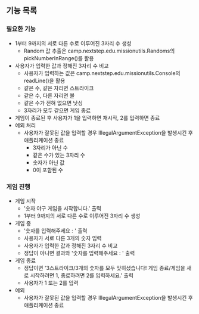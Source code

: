 ## 기능 목록
### 필요한 기능
* 1부터 9까지의 서로 다른 수로 이루어진 3자리 수 생성
    * Random 값 추출은 camp.nextstep.edu.missionutils.Randoms의 pickNumberInRange()를 활용
* 사용자가 입력한 값과 정해진 3자리 수 비교
    * 사용자가 입력하는 값은 camp.nextstep.edu.missionutils.Console의 readLine()을 활용
    * 같은 수, 같은 자리면 스트라이크
    * 같은 수, 다른 자리면 볼
    * 같은 수가 전혀 없으면 낫싱
    * 3자리가 모두 같으면 게임 종료
* 게임이 종료된 후 사용자가 1을 입력하면 재시작, 2를 입력하면 종료
* 예외 처리
    * 사용자가 잘못된 값을 입력할 경우 IllegalArgumentException을 발생시킨 후 애플리케이션 종료
        * 3자리가 아닌 수
        * 같은 수가 있는 3자리 수
        * 숫자가 아닌 값
        * 0이 포함된 수

### 게임 진행
* 게임 시작
  * '숫자 야구 게임을 시작합니다.' 출력
  * 1부터 9까지의 서로 다른 수로 이루어진 3자리 수 생성
* 게임 중
  * '숫자를 입력해주세요 : ' 출력
  * 사용자가 서로 다른 3개의 숫자 입력
  * 사용자가 입력한 값과 정해진 3자리 수 비교
  * 정답이 아니면 결과와 '숫자를 입력해주세요 : ' 출력
* 게임 종료
  * 정답이면 '3스트라이크/3개의 숫자를 모두 맞히셨습니다! 게임 종료/게임을 새로 시작하려면 1, 종료하려면 2를 입력하세요.' 출력
  * 사용자가 1 또는 2를 입력
* 예외
  * 사용자가 잘못된 값을 입력할 경우 IllegalArgumentException을 발생시킨 후 애플리케이션 종료

